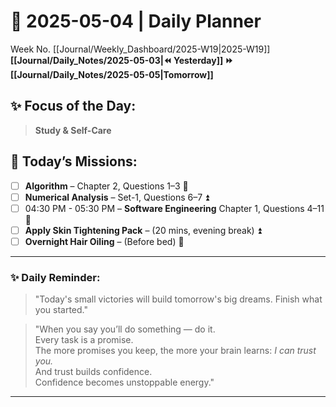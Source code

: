# 🌼 **2025-05-04** | Daily Planner

Week No. [[Journal/Weekly_Dashboard/2025-W19|2025-W19]]
**[[Journal/Daily_Notes/2025-05-03|⏪ Yesterday]] ⏩ [[Journal/Daily_Notes/2025-05-05|Tomorrow]]**

## ✨ Focus of the Day:  
> **Study & Self-Care**

## 🌸 Today’s Missions:
- [ ] **Algorithm** – Chapter 2, Questions 1–3 🔺 
- [ ] **Numerical Analysis** – Set-1, Questions 6–7 ⏫ 
- [ ] 04:30 PM - 05:30 PM – **Software Engineering** Chapter 1, Questions 4–11 🔼 
- [ ] **Apply Skin Tightening Pack** – (20 mins, evening break) ⏫ 
- [ ] **Overnight Hair Oiling** – (Before bed) 🔺 

---

### ✨ Daily Reminder:  
>"Today's small victories will build tomorrow's big dreams. Finish what you started."

>"When you say you’ll do something — do it.  
Every task is a promise.  
The more promises you keep, the more your brain learns: _I can trust you._  
And trust builds confidence.  
Confidence becomes unstoppable energy."

---

